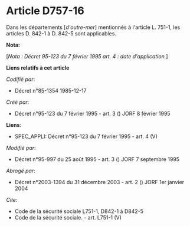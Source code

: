 # Article D757-16

Dans les départements [*d'outre-mer*] mentionnés à l'article L. 751-1, les articles D. 842-1 à D. 842-5 sont applicables.

**Nota:**

[*Nota : Décret 95-123 du 7 février 1995 art. 4 : date d'application.*]

**Liens relatifs à cet article**

_Codifié par_:

  - Décret n°85-1354 1985-12-17

_Créé par_:

  - Décret n°95-123 du 7 février 1995 - art. 3 () JORF 8 février 1995

**Liens**:

  - SPEC_APPLI: Décret n°95-123 du 7 février 1995 - art. 4 (V)

_Modifié par_:

  - Décret n°95-997 du 25 août 1995 - art. 3 () JORF 7 septembre 1995

_Abrogé par_:

  - Décret n°2003-1394 du 31 décembre 2003 - art. 2 () JORF 1er janvier 2004

_Cite_:

  - Code de la sécurité sociale L751-1, D842-1 à D842-5
  - Code de la sécurité sociale. - art. L751-1 (V)
